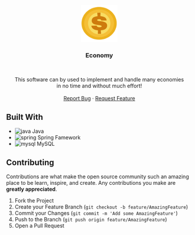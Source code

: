 <br />
<p align="center">
  <a href="https://github.com/LukasRingel/Economy">
    <img src="logo.png" alt="Logo" width="100" height="100">
  </a>

  <h3 align="center">Economy</h3>
  <br>
  <p align="center">
    This software can by used to implement and handle many economies<br>
    in no time and without much effort!
    <br />
    <br />
    <a href="https://github.com/LukasRingel/Economy/issues">Report Bug</a>
    ·
    <a href="https://github.com/LukasRingel/Economy/issues">Request Feature</a>
  </p>
</p>

## Built With

* []() <img src="https://www.vectorlogo.zone/logos/java/java-icon.svg" alt="java" width="20" height="20"/> Java
* []() <img src="https://www.vectorlogo.zone/logos/springio/springio-icon.svg" alt="spring" width="20" height="20"/> Spring Famework
* []() <img src="https://www.vectorlogo.zone/logos/mysql/mysql-icon.svg" alt="mysql" width="20" height="20"/> MySQL

## Contributing

Contributions are what make the open source community such an amazing place to be learn, inspire, and create. Any contributions you make are **greatly appreciated**.

1. Fork the Project
2. Create your Feature Branch (`git checkout -b feature/AmazingFeature`)
3. Commit your Changes (`git commit -m 'Add some AmazingFeature'`)
4. Push to the Branch (`git push origin feature/AmazingFeature`)
5. Open a Pull Request
